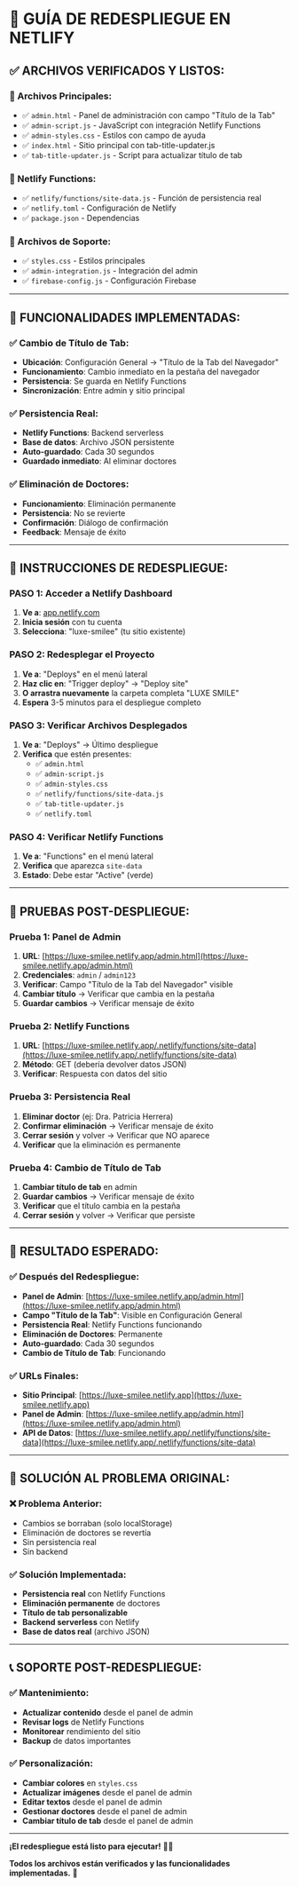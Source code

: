 # 🚀 GUÍA DE REDESPLIEGUE EN NETLIFY

## ✅ **ARCHIVOS VERIFICADOS Y LISTOS:**

### **📁 Archivos Principales:**
- ✅ `admin.html` - Panel de administración con campo "Título de la Tab"
- ✅ `admin-script.js` - JavaScript con integración Netlify Functions
- ✅ `admin-styles.css` - Estilos con campo de ayuda
- ✅ `index.html` - Sitio principal con tab-title-updater.js
- ✅ `tab-title-updater.js` - Script para actualizar título de tab

### **📁 Netlify Functions:**
- ✅ `netlify/functions/site-data.js` - Función de persistencia real
- ✅ `netlify.toml` - Configuración de Netlify
- ✅ `package.json` - Dependencias

### **📁 Archivos de Soporte:**
- ✅ `styles.css` - Estilos principales
- ✅ `admin-integration.js` - Integración del admin
- ✅ `firebase-config.js` - Configuración Firebase

---

## 🎯 **FUNCIONALIDADES IMPLEMENTADAS:**

### **✅ Cambio de Título de Tab:**
- **Ubicación**: Configuración General → "Título de la Tab del Navegador"
- **Funcionamiento**: Cambio inmediato en la pestaña del navegador
- **Persistencia**: Se guarda en Netlify Functions
- **Sincronización**: Entre admin y sitio principal

### **✅ Persistencia Real:**
- **Netlify Functions**: Backend serverless
- **Base de datos**: Archivo JSON persistente
- **Auto-guardado**: Cada 30 segundos
- **Guardado inmediato**: Al eliminar doctores

### **✅ Eliminación de Doctores:**
- **Funcionamiento**: Eliminación permanente
- **Persistencia**: No se revierte
- **Confirmación**: Diálogo de confirmación
- **Feedback**: Mensaje de éxito

---

## 🚀 **INSTRUCCIONES DE REDESPLIEGUE:**

### **PASO 1: Acceder a Netlify Dashboard**
1. **Ve a**: [app.netlify.com](https://app.netlify.com)
2. **Inicia sesión** con tu cuenta
3. **Selecciona**: "luxe-smilee" (tu sitio existente)

### **PASO 2: Redesplegar el Proyecto**
1. **Ve a**: "Deploys" en el menú lateral
2. **Haz clic en**: "Trigger deploy" → "Deploy site"
3. **O arrastra nuevamente** la carpeta completa "LUXE SMILE"
4. **Espera** 3-5 minutos para el despliegue completo

### **PASO 3: Verificar Archivos Desplegados**
1. **Ve a**: "Deploys" → Último despliegue
2. **Verifica** que estén presentes:
   - ✅ `admin.html`
   - ✅ `admin-script.js`
   - ✅ `admin-styles.css`
   - ✅ `netlify/functions/site-data.js`
   - ✅ `tab-title-updater.js`
   - ✅ `netlify.toml`

### **PASO 4: Verificar Netlify Functions**
1. **Ve a**: "Functions" en el menú lateral
2. **Verifica** que aparezca `site-data`
3. **Estado**: Debe estar "Active" (verde)

---

## 🧪 **PRUEBAS POST-DESPLIEGUE:**

### **Prueba 1: Panel de Admin**
1. **URL**: [https://luxe-smilee.netlify.app/admin.html](https://luxe-smilee.netlify.app/admin.html)
2. **Credenciales**: `admin` / `admin123`
3. **Verificar**: Campo "Título de la Tab del Navegador" visible
4. **Cambiar título** → Verificar que cambia en la pestaña
5. **Guardar cambios** → Verificar mensaje de éxito

### **Prueba 2: Netlify Functions**
1. **URL**: [https://luxe-smilee.netlify.app/.netlify/functions/site-data](https://luxe-smilee.netlify.app/.netlify/functions/site-data)
2. **Método**: GET (debería devolver datos JSON)
3. **Verificar**: Respuesta con datos del sitio

### **Prueba 3: Persistencia Real**
1. **Eliminar doctor** (ej: Dra. Patricia Herrera)
2. **Confirmar eliminación** → Verificar mensaje de éxito
3. **Cerrar sesión** y volver → Verificar que NO aparece
4. **Verificar** que la eliminación es permanente

### **Prueba 4: Cambio de Título de Tab**
1. **Cambiar título de tab** en admin
2. **Guardar cambios** → Verificar mensaje de éxito
3. **Verificar** que el título cambia en la pestaña
4. **Cerrar sesión** y volver → Verificar que persiste

---

## 🎉 **RESULTADO ESPERADO:**

### **✅ Después del Redespliegue:**
- **Panel de Admin**: [https://luxe-smilee.netlify.app/admin.html](https://luxe-smilee.netlify.app/admin.html)
- **Campo "Título de la Tab"**: Visible en Configuración General
- **Persistencia Real**: Netlify Functions funcionando
- **Eliminación de Doctores**: Permanente
- **Auto-guardado**: Cada 30 segundos
- **Cambio de Título de Tab**: Funcionando

### **✅ URLs Finales:**
- **Sitio Principal**: [https://luxe-smilee.netlify.app](https://luxe-smilee.netlify.app)
- **Panel de Admin**: [https://luxe-smilee.netlify.app/admin.html](https://luxe-smilee.netlify.app/admin.html)
- **API de Datos**: [https://luxe-smilee.netlify.app/.netlify/functions/site-data](https://luxe-smilee.netlify.app/.netlify/functions/site-data)

---

## 🚨 **SOLUCIÓN AL PROBLEMA ORIGINAL:**

### **❌ Problema Anterior:**
- Cambios se borraban (solo localStorage)
- Eliminación de doctores se revertía
- Sin persistencia real
- Sin backend

### **✅ Solución Implementada:**
- **Persistencia real** con Netlify Functions
- **Eliminación permanente** de doctores
- **Título de tab personalizable**
- **Backend serverless** con Netlify
- **Base de datos real** (archivo JSON)

---

## 📞 **SOPORTE POST-REDESPLIEGUE:**

### **✅ Mantenimiento:**
- **Actualizar contenido** desde el panel de admin
- **Revisar logs** de Netlify Functions
- **Monitorear** rendimiento del sitio
- **Backup** de datos importantes

### **✅ Personalización:**
- **Cambiar colores** en `styles.css`
- **Actualizar imágenes** desde el panel de admin
- **Editar textos** desde el panel de admin
- **Gestionar doctores** desde el panel de admin
- **Cambiar título de tab** desde el panel de admin

---

**¡El redespliegue está listo para ejecutar!** 🚀✨

**Todos los archivos están verificados y las funcionalidades implementadas.** 🎯

